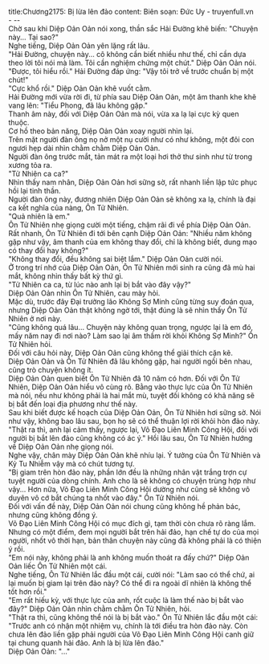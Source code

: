 title:Chương2175: Bị lừa lên đảo
content:
Biên soạn: Đức Uy - truyenfull.vn<br>- --<br>Chờ sau khi Diệp Oản Oản nói xong, thần sắc Hải Đường khẽ biến: "Chuyện này... Tại sao?"<br>Nghe tiếng, Diệp Oản Oản yên lặng rất lâu.<br>"Hải Đường, chuyện này... cô không cần biết nhiều như thế, chỉ cần dựa theo lời tôi nói mà làm. Tôi cần nghiệm chứng một chút." Diệp Oản Oản nói.<br>"Được, tôi hiểu rồi." Hải Đường đáp ứng: "Vậy tôi trở về trước chuẩn bị một chút!"<br>"Cực khổ rồi." Diệp Oản Oản khẽ vuốt cằm.<br>Hải Đường mới vừa rời đi, từ phía sau Diệp Oản Oản, một âm thanh khe khẽ vang lên: "Tiểu Phong, đã lâu không gặp."<br>Thanh âm này, đối với Diệp Oản Oản mà nói, vừa xa lạ lại cực kỳ quen thuộc.<br>Cơ hồ theo bản năng, Diệp Oản Oản xoay người nhìn lại.<br>Trên mặt người đàn ông nọ nở một nụ cười như có như không, một đôi con ngươi hẹp dài nhìn chằm chằm Diệp Oản Oản.<br>Người đàn ông trước mắt, tản mát ra một loại hơi thở thư sinh như từ trong xương tỏa ra.<br>"Tử Nhiên ca ca?"<br>Nhìn thấy nam nhân, Diệp Oản Oản hơi sững sờ, rất nhanh liền lập tức phục hồi lại tinh thần.<br>Người đàn ông này, đương nhiên Diệp Oản Oản sẽ không xa lạ, chính là đại ca kết nghĩa của nàng, Ôn Tử Nhiên.<br>"Quả nhiên là em."<br>Ôn Tử Nhiên nhẹ giọng cười một tiếng, chậm rãi đi về phía Diệp Oản Oản.<br>Rất nhanh, Ôn Tử Nhiên đi tới bên cạnh Diệp Oản Oản: "Nhiều năm không gặp như vậy, âm thanh của em không thay đổi, chỉ là không biết, dung mạo có thay đổi hay không?"<br>"Không thay đổi, đều không sai biệt lắm." Diệp Oản Oản cười nói.<br>Ở trong trí nhớ của Diệp Oản Oản, Ôn Tử Nhiên mới sinh ra cũng đã mù hai mắt, không nhìn thấy bất kỳ thứ gì.<br>"Tử Nhiên ca ca, từ lúc nào anh lại bị bắt vào đây vậy?"<br>Diệp Oản Oản nhìn Ôn Tử Nhiên, cau mày hỏi.<br>Mặc dù, trước đây Đại trưởng lão Không Sợ Minh cũng từng suy đoán qua, nhưng Diệp Oản Oản thật không ngờ tới, thật đúng là sẽ nhìn thấy Ôn Tử Nhiên ở nơi này.<br>"Cũng không quá lâu... Chuyện này không quan trọng, ngược lại là em đó, mấy năm nay đi nơi nào? Làm sao lại âm thầm rời khỏi Không Sợ Minh?" Ôn Tử Nhiên hỏi.<br>Đối với câu hỏi này, Diệp Oản Oản cũng không thể giải thích cặn kẽ.<br>Diệp Oản Oản và Ôn Tử Nhiên đã lâu không gặp, hai người ngồi bên nhau, cũng trò chuyện không ít.<br>Diệp Oản Oản quen biết Ôn Tử Nhiên đã 10 năm có hơn. Đối với Ôn Tử Nhiên, Diệp Oản Oản hiểu vô cùng rõ. Bằng vào thực lực của Ôn Tử Nhiên mà nói, nếu như không phải là hai mắt mù, tuyệt đối không có khả năng sẽ bị bắt đến loại địa phương như thế này.<br>Sau khi biết được kế hoạch của Diệp Oản Oản, Ôn Tử Nhiên hơi sững sờ. Nói như vậy, không bao lâu sau, bọn họ sẽ có thể thuận lợi rời khỏi hòn đảo này.<br>"Thật ra thì, anh lại cảm thấy, ngược lại, Võ Đạo Liên Minh Công Hội, đối với người bị bắt lên đảo cũng không có ác ý." Hồi lâu sau, Ôn Tử Nhiên hướng về Diệp Oản Oản nhẹ giọng nói.<br>Nghe vậy, chân mày Diệp Oản Oản khẽ nhíu lại. Ý tưởng của Ôn Tử Nhiên và Kỷ Tu Nhiễm vậy mà có chút tương tự.<br>"Bị giam trên hòn đảo này, phần lớn đều là những nhân vật trắng trợn cự tuyệt người của dòng chính. Anh cho là sẽ không có chuyện trùng hợp như vậy... Hơn nữa, Võ Đạo Liên Minh Công Hội dường như cũng sẽ không vô duyên vô cớ bắt chúng ta nhốt vào đây." Ôn Tử Nhiên nói.<br>Đối với vấn đề này, Diệp Oản Oản nói chung cũng không hề phản bác, nhưng cũng không đồng ý.<br>Võ Đạo Liên Minh Công Hội có mục đích gì, tạm thời còn chưa rõ ràng lắm.<br>Nhưng có một điểm, đem mọi người bắt trên hải đảo, hạn chế tự do của mọi người, nhốt vô thời hạn, bản thân chuyện này cũng đã không phải là có thiện ý rồi.<br>"Em nói này, không phải là anh không muốn thoát ra đấy chứ?" Diệp Oản Oản liếc Ôn Tử Nhiên một cái.<br>Nghe tiếng, Ôn Tử Nhiên lắc đầu một cái, cười nói: "Làm sao có thể chứ, ai lại muốn bị giam lại trên đảo này? Có thể đi ra ngoài dĩ nhiên là không thể tốt hơn rồi."<br>"Em rất hiếu kỳ, với thực lực của anh, rốt cuộc là làm thế nào bị bắt vào đây?" Diệp Oản Oản nhìn chằm chằm Ôn Tử Nhiên, hỏi.<br>"Thật ra thì, cũng không thể nói là bị bắt vào." Ôn Tử Nhiên lắc đầu một cái: "Trước anh có nhận một nhiệm vụ, chính là tới điều tra hòn đảo này. Còn chưa lên đảo liền gặp phải người của Võ Đạo Liên Minh Công Hội canh giữ tại chung quanh hải đảo. Anh là bị lừa lên đảo."<br>Diệp Oản Oản: "..."